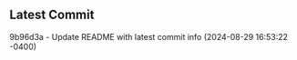 
## Latest Commit
9b96d3a - Update README with latest commit info (2024-08-29 16:53:22 -0400) <Yunxi-Zhou>
